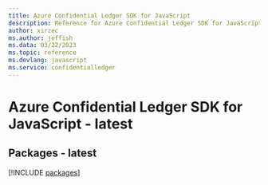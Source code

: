 ```yaml
---
title: Azure Confidential Ledger SDK for JavaScript
description: Reference for Azure Confidential Ledger SDK for JavaScript
author: xirzec
ms.author: jeffish
ms.data: 03/22/2023
ms.topic: reference
ms.devlang: javascript
ms.service: confidentialledger
---
```

# Azure Confidential Ledger SDK for JavaScript - latest
## Packages - latest
[!INCLUDE [packages](confidential-ledger-index.md)]